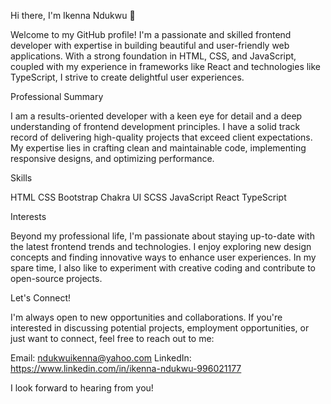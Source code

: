Hi there, I'm Ikenna Ndukwu 👋

Welcome to my GitHub profile! I'm a passionate and skilled frontend developer with expertise in building beautiful and user-friendly web applications. With a strong foundation in HTML, CSS, and JavaScript, coupled with my experience in frameworks like React and technologies like TypeScript, I strive to create delightful user experiences.

Professional Summary

I am a results-oriented developer with a keen eye for detail and a deep understanding of frontend development principles. I have a solid track record of delivering high-quality projects that exceed client expectations. My expertise lies in crafting clean and maintainable code, implementing responsive designs, and optimizing performance.

Skills

HTML
CSS
Bootstrap
Chakra UI
SCSS
JavaScript
React
TypeScript


Interests

Beyond my professional life, I'm passionate about staying up-to-date with the latest frontend trends and technologies. I enjoy exploring new design concepts and finding innovative ways to enhance user experiences. In my spare time, I also like to experiment with creative coding and contribute to open-source projects.

Let's Connect!

I'm always open to new opportunities and collaborations. If you're interested in discussing potential projects, employment opportunities, or just want to connect, feel free to reach out to me:

Email: ndukwuikenna@yahoo.com
LinkedIn: https://www.linkedin.com/in/ikenna-ndukwu-996021177

I look forward to hearing from you!
